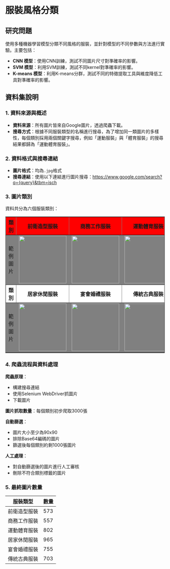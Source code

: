 # 服裝風格分類

## 研究問題
使用多種機器學習模型分類不同風格的服裝，並針對模型的不同參數與方法進行實驗。主要包括：
- **CNN 模型**：使用CNN訓練，測試不同圖片尺寸對準確率的影響。
- **SVM 模型**：利用SVM訓練，測試不同kernel對準確率的影響。
- **K-means 模型**：利用K-means分群，測試不同的特徵提取工具與維度降低工具對準確率的影響。

## 資料集說明

### 1. 資料來源與概述
- **資料來源**：所有圖片皆來自Google圖片，透過爬蟲下載。
- **搜尋方式**：根據不同服裝類型的名稱進行搜尋，為了增加同一類圖片的多樣性，每個類別採用兩個關鍵字搜尋，例如「運動服裝」與「體育服裝」的搜尋結果都歸為「運動體育服裝」。

### 2. 資料格式與搜尋連結
- **圖片格式**：均為`.jpg`格式
- **搜尋連結**：使用以下連結進行圖片搜尋：https://www.google.com/search?q={query}&tbm=isch

### 3. 圖片類別
資料共分為六個服裝類別：
<table border="1">
  <tr style="background-color: red;">
    <th>類別</th>
    <th>前衛造型服裝</th>
    <th>商務工作服裝</th>
    <th>運動體育服裝</th>
  </tr>
  <tr style="background-color: grey;">
    <td>範例圖片</td>
    <td><img src="https://image1.gamme.com.tw/news2/2017/49/34/pJyRo6ael6OZrqQ.jpg" width="150"></td>
    <td><img src="https://www.gentlemansgazette.com/wp-content/uploads/2016/09/Business-Casual-Mens-by-hogtownrake-Cardigan-Madder-inspired-tie-that-extends-beyond-the-waistband-with-suspenders-and-vintage-watch-768x1147.jpg" width="150"></td>
    <td><img src="https://i8.amplience.net/t/jpl/jd_product_list?plu=jd_6000369-001_plc&qlt=92&w=726&h=926&v=1&fmt=auto" width="150"></td>
  </tr>
  <tr style="background-color: white;">
    <th>類別</th>
    <th>居家休閒服裝</th>
    <th>宴會婚禮服裝</th>
    <th>傳統古典服裝</th>
  </tr>
  <tr style="background-color: grey;">
    <td>範例圖片</td>
    <td><img src="https://s.yimg.com/ob/image/624d3be2-6e45-4d36-b4a8-5dff9d72e939.jpg" width="150"></td>
    <td><img src="https://g-search1.alicdn.com/img/bao/uploaded/i4/i1/2678078532/O1CN0154Bp2X2CtiE5ZV0wa_!!0-item_pic.jpg_360x360q90.jpg_.webp" width="150"></td>
    <td><img src="https://m1.aboluowang.com/uploadfile/2019/0222/20190222045852245.webp" width="150"></td>
  </tr>
</table>

### 4. 爬蟲流程與資料處理
**爬蟲原理**：
- 構建搜尋連結
- 使用Selenium WebDriver抓圖片
- 下載圖片

**圖片抓取數量**：每個類別初步爬取3000張

**自動篩選**：
- 圖片大小至少為90x90
- 排除Base64編碼的圖片
- 篩選後每個類別約剩1000張圖片

**人工處理**：
- 對自動篩選後的圖片進行人工審核
- 刪除不符合類別標籤的圖片

### 5. 最終圖片數量
| 服裝類型           | 數量 |
|-------------------|------------|
| 前衛造型服裝       | 573        |
| 商務工作服裝       | 557        |
| 運動體育服裝       | 802        |
| 居家休閒服裝       | 965        |
| 宴會婚禮服裝       | 755        |
| 傳統古典服裝       | 703        |
